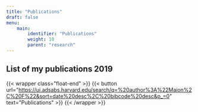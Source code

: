 ```yaml
---
title: "Publications"
draft: false
menu:
    main:
        identifier: "Publications"
        weight: 10
        parent: "research"
---
```


## List of my publications 2019


{{< wrapper class="float-end" >}}
{{< button url="https://ui.adsabs.harvard.edu/search/q=%20author%3A%22Maion%2C%20F%22&sort=date%20desc%2C%20bibcode%20desc&p_=0" text="Publications" >}}
{{< /wrapper >}}

